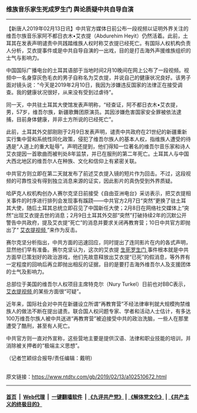 ### 维族音乐家生死成罗生门 舆论质疑中共自导自演
------------------------

<div class="post_content">
 <p>
  【新唐人2019年02月13日讯】中共官方媒体日前公布一段视频以证明外界关注的维吾尔族音乐家阿不都日衣木•艾衣提（Abdurehim Heyit）仍然活着。此前，土耳其在发表声明谴责中共践踏维族人权时称艾衣提已经死亡。有国际人权机构负责人分析，艾衣提事件或是中共自导自演的一出戏，目的是打击海外声援维族组织的士气与影响力。
 </p>
 <p>
  中国国际广播电台的土耳其语部于当地时间2月10晚间在网上公布了一段视频。视频中一名身穿灰色毛衣的男子自称名为艾衣提，并说自己的健康状况良好。该男子面对镜头说：“今天是2019年2月10日，我因为涉嫌违反国家的法律正在接受调查。我的健康状况很好，从来没有受到过虐待”。
 </p>
 <p>
  同一天，中共驻土耳其大使馆发表声明称，“经查证，阿不都日衣木•艾衣提，男，57岁，维吾尔族，新疆歌舞团原演员。其因涉嫌危害国家安全罪被依法逮捕，目前身体健康，并非土方所说的已经死亡”。
 </p>
 <p>
  此前，土耳其外交部刚刚于2月9日发表声明，谴责中共政府在21世纪的新疆重新实行集中营和系统性同化政策，侵犯了维吾尔族人的基本人权，指维族人遭受的待遇是“人道上的重大耻辱”。声明还提到，他们得知一位著名的维吾尔音乐家和诗人艾衣提因一首歌曲而被判处8年监禁，并已在服刑的第二年死亡。土耳其人与中国大西北地区的维吾尔人在种族、文化和信仰上有紧密关联。
 </p>
 <p>
  中共官方则立即在第二天就发布了前述艾衣提入镜的短片作为回击。不过，这段视频的可靠性没有得到独立消息来源的证实，因此影片的真伪受到外界质疑。
 </p>
 <p>
  哈萨克人权机构创办人赛尔克坚日前接受《自由亚洲电台》采访表示，把艾衣提相关事件的时序进行排列会发现事有蹊跷——中共官方2月7日“突然”更换了驻土耳其大使，随后土耳其总统立即召见了中国新任大使；2月8日在网络社交媒体上“突然”出现艾衣提去世的消息；2月9日土耳其外交部“突然”打破持续2年的沉默公开警告中共政府，提及艾衣提“死亡”的消息并要求关闭再教育营；10日中共官方即抛出了“
  <a href="https://www.ntdtv.com/gb/艾衣提视频.htm">
   艾衣提视频
  </a>
  ”来作为反击。
 </p>
 <p>
  赛尔克坚分析指出，中共方面的迅速回应，同时提出了连同影片在内的各式声明，显然他们早有准备。赛尔克坚认为，这次的艾衣提
  <a href="https://www.ntdtv.com/gb/生死罗生门.htm">
   生死罗生门
  </a>
  事件根本就是中共方面早已策划好的政治游戏，他们先故意释放出艾衣提“已死”的假消息，等外界有一定程度的回响后再立即抛出相反的证据，目的是要打击海外维吾尔人及支援团体的士气及影响力。
 </p>
 <p>
  总部位于美国的维吾尔人权项目主席特克尔（Nury Turkel）日前也对BBC表示，
  <a href="https://www.ntdtv.com/gb/艾衣提视频.htm">
   艾衣提视频
  </a>
  的某些方面很“可疑”。
 </p>
 <p>
  近年来，国际社会对中共在新疆设立所谓“再教育营”不经法律审判就大规模拘禁维族人的做法不断在提出谴责。联合国人权问题专家、学者和活动人士估计，有多达100万维吾尔族人被中共送进“再教育营”被迫接受中共的政治洗脑，一些人在那里遭受了酷刑，甚至有人死亡。
 </p>
 <p>
  中共官方则一直对外宣称，这些营地主要是提供汉语、法律和职业技能的培训，并消除被关押者的“极端主义思想”。
 </p>
 <p>
  （记者竺颖综合报导/责任编辑：戴明）
 </p>
 <div class="single_ad">
 </div>
</div>

<br/>原文链接：https://www.ntdtv.com/gb/2019/02/13/a102510672.html


------------------------
#### [首页](https://github.com/gfw-breaker/banned-news/blob/master/README.md) &nbsp;|&nbsp; [Web代理](https://github.com/labour-camp/helloworld) &nbsp;|&nbsp; [一键翻墙软件](https://github.com/gfw-breaker/nogfw/blob/master/README.md) &nbsp;| [《九评共产党》](https://github.com/gfw-breaker/9ping.md/blob/master/README.md#九评之一评共产党是什么) | [《解体党文化》](https://github.com/gfw-breaker/jtdwh.md/blob/master/README.md) | [《共产主义的终极目的》](https://github.com/gfw-breaker/gczydzjmd.md/blob/master/README.md)

